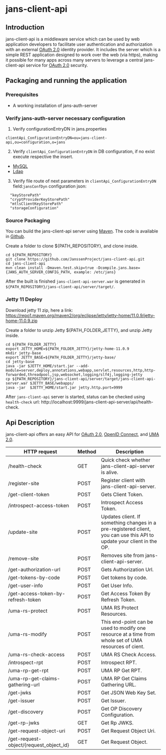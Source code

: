 # jans-client-api

## Introduction

jans-client-api is a middleware service which can be used by web application developers to facilitate user authentication and authorization with an external [OAuth 2.0](https://tools.ietf.org/html/rfc6749) identity provider. It includes the server which is a simple REST application designed to work over the web (via https), making it possible for many apps across many servers to leverage a central jans-client-api service for [OAuth 2.0](https://tools.ietf.org/html/rfc6749) security.

## Packaging and running the application
### Prerequisites
- A working installation of jans-auth-server
### Verify jans-auth-server necessary configuration
1. Verify configurationEntryDN in jans.properties
```
clientApi_ConfigurationEntryDN=ou=jans-client-api,ou=configuration,o=jans
```
2. Verify `clientApi_ConfigurationEntryDN` in DB configuration, if no exist execute respective the insert. 

- [MySQL](https://github.com/JanssenProject/jans-client-api/blob/master/server/scripts/mysql/clientApi_ConfigurationEntryDN.sql)
- [Ldap](https://github.com/JanssenProject/jans-client-api/blob/master/server/scripts/ldap/clientApi_ConfigurationEntryDN.ldif)

3. Verify file route of next parameters in `clientApi_ConfigurationEntryDN` field:`jansConfDyn` configuration json:
```
  "keyStorePath"
  "cryptProviderKeyStorePath"
  "mtlsClientKeyStorePath"
  "storageConfiguration"  
```

### Source Packaging

You can build the jans-client-api server using [Maven](https://maven.apache.org). The code is available in [Github](https://github.com/JanssenProject/jans-client-api).

Create a folder to clone ${PATH_REPOSITORY}, and clone inside.
```
cd ${PATH_REPOSITORY}
git clone https://github.com/JanssenProject/jans-client-api.git
cd jans-client-api
mvn clean install -Dmaven.test.skip=true -Dcompile.jans.base={JANS_AUTH_SERVER_CONFIG_PATH, example: /etc/jans}
```

After the built is finished `jans-client-api-server.war` is generated in `${PATH_REPOSITORY}/jans-client-api/server/target/`. 

### Jetty 11 Deploy

Download jetty 11 zip, here a link:
https://repo1.maven.org/maven2/org/eclipse/jetty/jetty-home/11.0.9/jetty-home-11.0.9.zip

Create a folder to unzip Jetty ${PATH_FOLDER_JETTY}, and unzip Jetty inside.
```
cd ${PATH_FOLDER_JETTY}
export JETTY_HOME=${PATH_FOLDER_JETTY}/jetty-home-11.0.9
mkdir jetty-base
export JETTY_BASE=${PATH_FOLDER_JETTY}/jetty-base/
cd jetty-base
java -jar $JETTY_HOME/start.jar --add-module=server,deploy,annotations,webapp,servlet,resources,http,http-forwarded,threadpool,jsp,websocket,logging/slf4j,logging-jetty
cp ${PATH_REPOSITORY}/jans-client-api/server/target/jans-client-api-server.war $JETTY_BASE/webapps/
java -jar  $JETTY_HOME/start.jar jetty.http.port=9999
```
After `jans-client-api` server is started, status can be checked using `health-check` url: http://localhost:9999/jans-client-api-server/api/health-check.

## Api Description

jans-client-api offers an easy API for [OAuth 2.0](https://tools.ietf.org/html/rfc6749), [OpenID Connect](http://openid.net/specs/openid-connect-core-1_0.html), and [UMA 2.0](https://docs.kantarainitiative.org/uma/wg/oauth-uma-grant-2.0-05.html).

HTTP request | Method | Description
------------ | ------------- | ------------- 
/health-check | GET | Quick check whether jans-client-api-server is alive.
/register-site | POST | Register client with jans-client-api-server.
/get-client-token | POST | Gets Client Token.
/introspect-access-token | POST | Introspect Access Token.
/update-site | POST | Updates client. If something changes in a pre-registered client, you can use this API to update your client in the OP.
/remove-site | POST | Removes site from jans-client-api-server.
/get-authorization-url | POST | Gets Authorization Url.
/get-tokens-by-code | POST | Get tokens by code.
/get-user-info | POST | Get User Info.
/get-access-token-by-refresh-token | POST | Get Access Token By Refresh Token.
/uma-rs-protect | POST | UMA RS Protect Resources.
/uma-rs-modify | POST | This end-point can be used to modify one resource at a time from whole set of UMA resources of cient.
/uma-rs-check-access | POST | UMA RS Check Access.
/introspect-rpt | POST | Introspect RPT.
/uma-rp-get-rpt | POST | UMA RP Get RPT.
/uma-rp-get-claims-gathering-url | POST | UMA RP Get Claims Gathering URL.
/get-jwks | POST | Get JSON Web Key Set.
/get-issuer | POST | Get Issuer.
/get-discovery | POST | Get OP Discovery Configuration.
/get-rp-jwks | GET | Get Rp JWKS.
/get-request-object-uri | POST | Get Request Object Uri.
/get-request-object/{request_object_id} | GET | Get Request Object.


